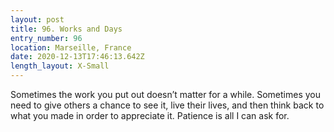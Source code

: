 ```yaml
---
layout: post
title: 96. Works and Days
entry_number: 96
location: Marseille, France
date: 2020-12-13T17:46:13.642Z
length_layout: X-Small
---
```

Sometimes the work you put out doesn’t matter for a while. Sometimes you need to give others a chance to see it, live their lives, and then think back to what you made in order to appreciate it. Patience is all I can ask for.